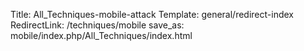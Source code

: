 Title: All_Techniques-mobile-attack
Template: general/redirect-index
RedirectLink: /techniques/mobile
save_as: mobile/index.php/All_Techniques/index.html